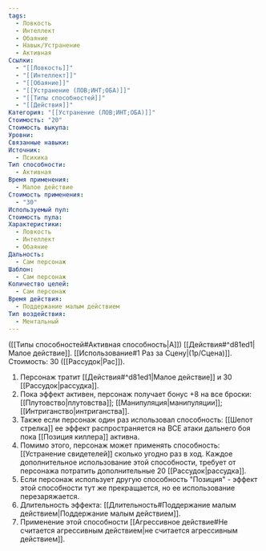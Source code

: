 ```yaml
---
tags:
  - Ловкость
  - Интеллект
  - Обаяние
  - Навык/Устранение
  - Активная
Ссылки:
  - "[[Ловкость]]"
  - "[[Интеллект]]"
  - "[[Обаяние]]"
  - "[[Устранение (ЛОВ;ИНТ;ОБА)]]"
  - "[[Типы способностей]]"
  - "[[Действия]]"
Категория: "[[Устранение (ЛОВ;ИНТ;ОБА)]]"
Стоимость: "20"
Стоимость выкупа:
Уровни:
Связанные навыки:
Источник:
  - Психика
Тип способности:
  - Активная
Время применения:
  - Малое действие
Стоимость применения:
  - "30"
Используемый пул:
Стоимость пула:
Характеристики:
  - Ловкость
  - Интеллект
  - Обаяние
Дальность:
  - Сам персонаж
Шаблон:
  - Сам персонаж
Количество целей:
  - Сам персонаж
Время действия:
  - Поддержание малым действием
Тип воздействия:
  - Ментальный
---
```

([[Типы способностей#Активная способность|А]]) [[Действия#^d81ed1|Малое действие]]. [[Использование#1 Раз за Сцену|(1р/Сцена)]]. Стоимость: 30 ([[Рассудок|Рас]]).

1. Персонаж тратит [[Действия#^d81ed1|Малое действие]] и 30 [[Рассудок|рассудка]].
2. Пока эффект активен, персонаж получает бонус +8 на все броски: [[Плутовство|плутовства]]; [[Манипуляция|манипуляции]]; [[Интриганство|интриганства]].
3. Также если персонаж один раз использовал способность: [[Шепот стрелка]] ее эффект распространяется на ВСЕ атаки дальнего боя пока [[Позиция киллера]] активна. 
4. Помимо этого, персонаж может применять способность: [[Устранение свидетелей]] сколько угодно раз в ход. Каждое дополнительное использование этой способности, требует от персонажа потратить дополнительные 20 [[Рассудок|рассудка]]. 
5. Если персонаж использует другую способность "Позиция" - эффект этой способности тут же прекращается, но ее использование перезаряжается. 
6. Длительность эффекта: [[Длительность#Поддержание малым действием|Поддержание малым действием]].
7. Применение этой способности [[Агрессивное действие#Не считается агрессивным действием|не считается агрессивным действием]].
